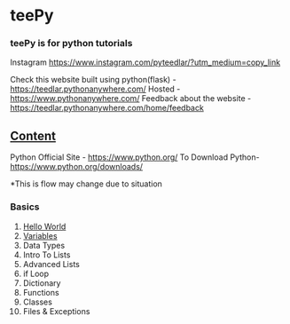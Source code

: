 # teePy
### teePy is for python tutorials

Instagram https://www.instagram.com/pyteedlar/?utm_medium=copy_link 

Check this website built using python(flask) - https://teedlar.pythonanywhere.com/
Hosted - https://www.pythonanywhere.com/
Feedback about the website - https://teedlar.pythonanywhere.com/home/feedback

## [Content](Content.ipynb)

Python Official Site - https://www.python.org/
To Download Python- https://www.python.org/downloads/

*This is flow may change due to situation

### Basics
1) [Hello World](HelloWorld.ipynb)
2) [Variables](Variables.ipynb)
3) Data Types
4) Intro To Lists
5) Advanced Lists
6) if Loop
7) Dictionary
8) Functions
9) Classes
10) Files & Exceptions
